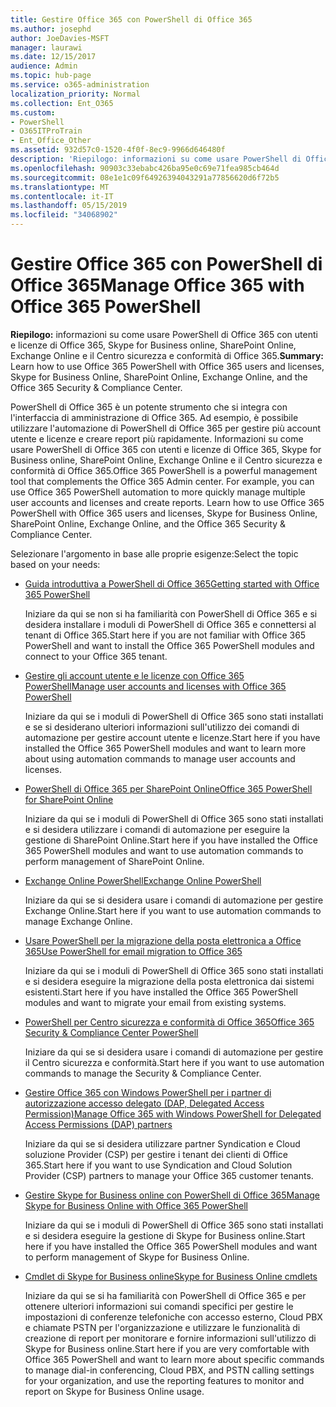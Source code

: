 ```yaml
---
title: Gestire Office 365 con PowerShell di Office 365
ms.author: josephd
author: JoeDavies-MSFT
manager: laurawi
ms.date: 12/15/2017
audience: Admin
ms.topic: hub-page
ms.service: o365-administration
localization_priority: Normal
ms.collection: Ent_O365
ms.custom:
- PowerShell
- O365ITProTrain
- Ent_Office_Other
ms.assetid: 932d57c0-1520-4f0f-8ec9-9966d646480f
description: 'Riepilogo: informazioni su come usare PowerShell di Office 365 con utenti e licenze di Office 365, Skype for Business online, SharePoint Online, Exchange Online e il Centro sicurezza e conformità di Office 365.'
ms.openlocfilehash: 90903c33ebabc426ba95e0c69e71fea985cb464d
ms.sourcegitcommit: 08e1e1c09f64926394043291a77856620d6f72b5
ms.translationtype: MT
ms.contentlocale: it-IT
ms.lasthandoff: 05/15/2019
ms.locfileid: "34068902"
---
```

# <a name="manage-office-365-with-office-365-powershell"></a><span data-ttu-id="21d3c-103">Gestire Office 365 con PowerShell di Office 365</span><span class="sxs-lookup"><span data-stu-id="21d3c-103">Manage Office 365 with Office 365 PowerShell</span></span>

 <span data-ttu-id="21d3c-104">**Riepilogo:** informazioni su come usare PowerShell di Office 365 con utenti e licenze di Office 365, Skype for Business online, SharePoint Online, Exchange Online e il Centro sicurezza e conformità di Office 365.</span><span class="sxs-lookup"><span data-stu-id="21d3c-104">**Summary:** Learn how to use Office 365 PowerShell with Office 365 users and licenses, Skype for Business Online, SharePoint Online, Exchange Online, and the Office 365 Security & Compliance Center.</span></span>
  
<span data-ttu-id="21d3c-p101">PowerShell di Office 365 è un potente strumento che si integra con l'interfaccia di amministrazione di Office 365. Ad esempio, è possibile utilizzare l'automazione di PowerShell di Office 365 per gestire più account utente e licenze e creare report più rapidamente. Informazioni su come usare PowerShell di Office 365 con utenti e licenze di Office 365, Skype for Business online, SharePoint Online, Exchange Online e il Centro sicurezza e conformità di Office 365.</span><span class="sxs-lookup"><span data-stu-id="21d3c-p101">Office 365 PowerShell is a powerful management tool that complements the Office 365 Admin center. For example, you can use Office 365 PowerShell automation to more quickly manage multiple user accounts and licenses and create reports. Learn how to use Office 365 PowerShell with Office 365 users and licenses, Skype for Business Online, SharePoint Online, Exchange Online, and the Office 365 Security & Compliance Center.</span></span>
  
<span data-ttu-id="21d3c-108">Selezionare l'argomento in base alle proprie esigenze:</span><span class="sxs-lookup"><span data-stu-id="21d3c-108">Select the topic based on your needs:</span></span>
  
- [<span data-ttu-id="21d3c-109">Guida introduttiva a PowerShell di Office 365</span><span class="sxs-lookup"><span data-stu-id="21d3c-109">Getting started with Office 365 PowerShell</span></span>](getting-started-with-office-365-powershell.md)

    <span data-ttu-id="21d3c-110">Iniziare da qui se non si ha familiarità con PowerShell di Office 365 e si desidera installare i moduli di PowerShell di Office 365 e connettersi al tenant di Office 365.</span><span class="sxs-lookup"><span data-stu-id="21d3c-110">Start here if you are not familiar with Office 365 PowerShell and want to install the Office 365 PowerShell modules and connect to your Office 365 tenant.</span></span>

- [<span data-ttu-id="21d3c-111">Gestire gli account utente e le licenze con Office 365 PowerShell</span><span class="sxs-lookup"><span data-stu-id="21d3c-111">Manage user accounts and licenses with Office 365 PowerShell</span></span>](manage-user-accounts-and-licenses-with-office-365-powershell.md)

    <span data-ttu-id="21d3c-112">Iniziare da qui se i moduli di PowerShell di Office 365 sono stati installati e se si desiderano ulteriori informazioni sull'utilizzo dei comandi di automazione per gestire account utente e licenze.</span><span class="sxs-lookup"><span data-stu-id="21d3c-112">Start here if you have installed the Office 365 PowerShell modules and want to learn more about using automation commands to manage user accounts and licenses.</span></span>

- [<span data-ttu-id="21d3c-113">PowerShell di Office 365 per SharePoint Online</span><span class="sxs-lookup"><span data-stu-id="21d3c-113">Office 365 PowerShell for SharePoint Online</span></span>](https://technet.microsoft.com/library/fp161362.aspx)

    <span data-ttu-id="21d3c-114">Iniziare da qui se i moduli di PowerShell di Office 365 sono stati installati e si desidera utilizzare i comandi di automazione per eseguire la gestione di SharePoint Online.</span><span class="sxs-lookup"><span data-stu-id="21d3c-114">Start here if you have installed the Office 365 PowerShell modules and want to use automation commands to perform management of SharePoint Online.</span></span>

- [<span data-ttu-id="21d3c-115">Exchange Online PowerShell</span><span class="sxs-lookup"><span data-stu-id="21d3c-115">Exchange Online PowerShell</span></span>](https://docs.microsoft.com/powershell/exchange/exchange-online/exchange-online-powershell)

    <span data-ttu-id="21d3c-116">Iniziare da qui se si desidera usare i comandi di automazione per gestire Exchange Online.</span><span class="sxs-lookup"><span data-stu-id="21d3c-116">Start here if you want to use automation commands to manage Exchange Online.</span></span>

- [<span data-ttu-id="21d3c-117">Usare PowerShell per la migrazione della posta elettronica a Office 365</span><span class="sxs-lookup"><span data-stu-id="21d3c-117">Use PowerShell for email migration to Office 365</span></span>](use-powershell-for-email-migration-to-office-365.md)

    <span data-ttu-id="21d3c-118">Iniziare da qui se i moduli di PowerShell di Office 365 sono stati installati e si desidera eseguire la migrazione della posta elettronica dai sistemi esistenti.</span><span class="sxs-lookup"><span data-stu-id="21d3c-118">Start here if you have installed the Office 365 PowerShell modules and want to migrate your email from existing systems.</span></span>

- [<span data-ttu-id="21d3c-119">PowerShell per Centro sicurezza e conformità di Office 365</span><span class="sxs-lookup"><span data-stu-id="21d3c-119">Office 365 Security & Compliance Center PowerShell</span></span>](https://docs.microsoft.com/powershell/exchange/office-365-scc/office-365-scc-powershell)

    <span data-ttu-id="21d3c-120">Iniziare da qui se si desidera usare i comandi di automazione per gestire il Centro sicurezza e conformità.</span><span class="sxs-lookup"><span data-stu-id="21d3c-120">Start here if you want to use automation commands to manage the Security & Compliance Center.</span></span>

- [<span data-ttu-id="21d3c-121">Gestire Office 365 con Windows PowerShell per i partner di autorizzazione accesso delegato (DAP, Delegated Access Permission)</span><span class="sxs-lookup"><span data-stu-id="21d3c-121">Manage Office 365 with Windows PowerShell for Delegated Access Permissions (DAP) partners</span></span>](manage-office-365-with-windows-powershell-for-delegated-access-permissions-dap-p.md)

    <span data-ttu-id="21d3c-122">Iniziare da qui se si desidera utilizzare partner Syndication e Cloud soluzione Provider (CSP) per gestire i tenant dei clienti di Office 365.</span><span class="sxs-lookup"><span data-stu-id="21d3c-122">Start here if you want to use Syndication and Cloud Solution Provider (CSP) partners to manage your Office 365 customer tenants.</span></span>

- [<span data-ttu-id="21d3c-123">Gestire Skype for Business online con PowerShell di Office 365</span><span class="sxs-lookup"><span data-stu-id="21d3c-123">Manage Skype for Business Online with Office 365 PowerShell</span></span>](manage-skype-for-business-online-with-office-365-powershell.md)

    <span data-ttu-id="21d3c-124">Iniziare da qui se i moduli di PowerShell di Office 365 sono stati installati e si desidera eseguire la gestione di Skype for Business online.</span><span class="sxs-lookup"><span data-stu-id="21d3c-124">Start here if you have installed the Office 365 PowerShell modules and want to perform management of Skype for Business Online.</span></span>

- [<span data-ttu-id="21d3c-125">Cmdlet di Skype for Business online</span><span class="sxs-lookup"><span data-stu-id="21d3c-125">Skype for Business Online cmdlets</span></span>](https://technet.microsoft.com/library/mt228132.aspx)

    <span data-ttu-id="21d3c-126">Iniziare da qui se si ha familiarità con PowerShell di Office 365 e per ottenere ulteriori informazioni sui comandi specifici per gestire le impostazioni di conferenze telefoniche con accesso esterno, Cloud PBX e chiamate PSTN per l'organizzazione e utilizzare le funzionalità di creazione di report per monitorare e fornire informazioni sull'utilizzo di Skype for Business online.</span><span class="sxs-lookup"><span data-stu-id="21d3c-126">Start here if you are very comfortable with Office 365 PowerShell and want to learn more about specific commands to manage dial-in conferencing, Cloud PBX, and PSTN calling settings for your organization, and use the reporting features to monitor and report on Skype for Business Online usage.</span></span>
